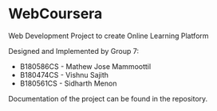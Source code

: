 # WebCoursera
Web Development Project to create Online Learning Platform

Designed and Implemented by Group 7:
  * B180586CS - Mathew Jose Mammoottil
  * B180474CS - Vishnu Sajith
  * B180561CS - Sidharth Menon


Documentation of the project can be found in the repository.
